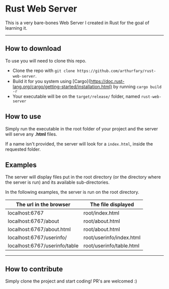 # Rust Web Server

This is a very bare-bones Web Server I created in Rust for the goal of
learning it.

---

## How to download

To use you will need to clone this repo. 
- Clone the repo with `git clone https://github.com/arthurfary/rust-web-server`.
- Build it for you system using [Cargo]{https://doc.rust-lang.org/cargo/getting-started/installation.html} 
by running `cargo build -r`
- Your executable will be on the `target/release/` folder, named `rust-web-server`

## How to use

Simply run the executable in the root folder of your project and the server will serve any **.html** files.

If a name isn't provided, the server will look for a `index.html`, inside the requested folder.

## Examples

The server will display files put in the root directory (or the directory where the server is run) and its available sub-directories.

In the following examples, the server is run on the root directory.

| The url in the browser        | The file displayed       |
|-------------------------------|--------------------------|
| localhost:6767                | root/index.html          |
| localhost:6767/about          | root/about.html          |
| localhost:6767/about.html     | root/about.html          |
| localhost:6767/userinfo/      | root/userinfo/index.html |
| localhost:6767/userinfo/table | root/userinfo/table.html |

---
## How to contribute

Simply clone the project and start coding! PR's are welcomed :)
